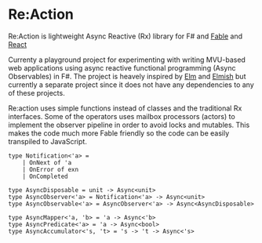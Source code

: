 # Re:Action

Re:Action is lightweight Async Reactive (Rx) library for F# and [Fable](http://fable.io/) and [React](https://reactjs.org/)

Currenty a playground project for experimenting with writing MVU-based web applications using async reactive functional programming (Async Observables) in F#. The project is heavely inspired by [Elm](http://elm-lang.org/) and [Elmish](https://elmish.github.io/) but currently a separate project since it does not have any dependencies to any of these projects.

Re:action uses simple functions instead of classes and the traditional Rx interfaces. Some of the operators uses mailbox processors (actors) to implement the observer pipeline in order to avoid locks and mutables. This makes the code much more Fable friendly so the code can be easily transpiled to JavaScript.

```f#
type Notification<'a> =
    | OnNext of 'a
    | OnError of exn
    | OnCompleted

type AsyncDisposable = unit -> Async<unit>
type AsyncObserver<'a> = Notification<'a> -> Async<unit>
type AsyncObservable<'a> = AsyncObserver<'a> -> Async<AsyncDisposable>

type AsyncMapper<'a, 'b> = 'a -> Async<'b>
type AsyncPredicate<'a> = 'a -> Async<bool>
type AsyncAccumulator<'s, 't> = 's -> 't -> Async<'s>
```